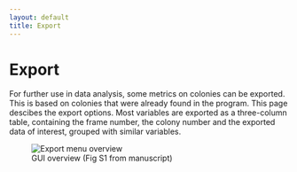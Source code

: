 ```yaml
---
layout: default
title: Export
---
```

# Export 

For further use in data analysis, some metrics on colonies can be exported. This is based on colonies that were already found in the program. This page descibes the export options. Most variables are exported as a three-column table, containing the frame number, the colony number and the exported data of interest, grouped with similar variables. 

<figure>
  <img src="{{site.url}}/assets/images/ExportMenu.png" alt=" Export menu overview"/>
  <figcaption>GUI overview (Fig S1 from manuscript) </figcaption>
</figure>


